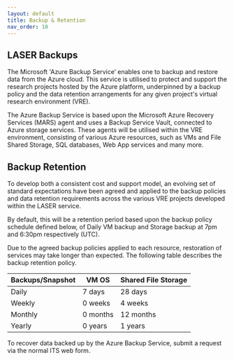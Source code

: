 ```yaml
---
layout: default
title: Backup & Retention
nav_order: 10
---
```


## LASER Backups 
 
The Microsoft 'Azure Backup Service’ enables one to backup and restore data from the Azure cloud. This service is utilised to protect and support the research projects hosted by the Azure platform, underpinned by a backup policy and the data retention arrangements for any given project's virtual research environment (VRE).  

The Azure Backup Service is based upon the Microsoft Azure Recovery Services (MARS) agent and uses a Backup Service Vault, connected to Azure storage services. These agents will be utilised within the VRE environment, consisting of various Azure resources, such as VMs and File Shared Storage, SQL databases, Web App services and many more.  

## Backup Retention 

To develop both a consistent cost and support model, an evolving set of standard expectations have been agreed and applied to the backup policies and data retention requirements across the various VRE projects developed within the LASER service.  

By default, this will be a retention period based upon the backup policy schedule defined below, of Daily VM backup and Storage backup at 7pm and 6:30pm respectively (UTC).  

Due to the agreed backup policies applied to each resource, restoration of services may take longer than expected. The following table describes the backup retention policy.  
 
|Backups/Snapshot |VM OS |Shared File Storage |
|---|---|---|
|Daily |7 days |28 days |
|Weekly |0 weeks |4 weeks |
|Monthly |0 months |12 months |
|Yearly |0 years |1 years |
 
To recover data backed up by the Azure Backup Service, submit a request via the normal ITS web form.
